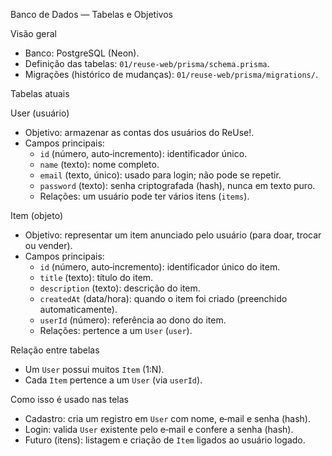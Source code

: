 Banco de Dados — Tabelas e Objetivos

Visão geral

- Banco: PostgreSQL (Neon).
- Definição das tabelas: `01/reuse-web/prisma/schema.prisma`.
- Migrações (histórico de mudanças): `01/reuse-web/prisma/migrations/`.

Tabelas atuais

User (usuário)

- Objetivo: armazenar as contas dos usuários do ReUse!.
- Campos principais:
  - `id` (número, auto‑incremento): identificador único.
  - `name` (texto): nome completo.
  - `email` (texto, único): usado para login; não pode se repetir.
  - `password` (texto): senha criptografada (hash), nunca em texto puro.
  - Relações: um usuário pode ter vários itens (`items`).

Item (objeto)

- Objetivo: representar um item anunciado pelo usuário (para doar, trocar ou vender).
- Campos principais:
  - `id` (número, auto‑incremento): identificador único do item.
  - `title` (texto): título do item.
  - `description` (texto): descrição do item.
  - `createdAt` (data/hora): quando o item foi criado (preenchido automaticamente).
  - `userId` (número): referência ao dono do item.
  - Relações: pertence a um `User` (`user`).

Relação entre tabelas

- Um `User` possui muitos `Item` (1:N).
- Cada `Item` pertence a um `User` (via `userId`).

Como isso é usado nas telas

- Cadastro: cria um registro em `User` com nome, e‑mail e senha (hash).
- Login: valida `User` existente pelo e‑mail e confere a senha (hash).
- Futuro (itens): listagem e criação de `Item` ligados ao usuário logado.

